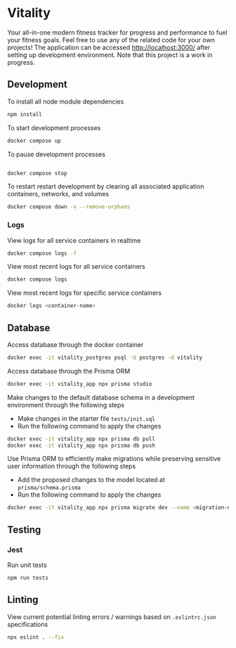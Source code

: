 # Vitality

Your all-in-one modern fitness tracker for progress and performance to fuel your fitness goals. Feel free to use any of the related code for your own projects! The application can be accessed [http://localhost:3000/](http://localhost:3000/) after setting up development environment. Note that this project is a work in progress.

## Development

To install all node module dependencies

```bash
npm install
```

To start development processes

``` bash
docker compose up 
```

To pause development processes

```bash

docker compose stop
```

To restart restart development by clearing all associated application containers, networks, and volumes

```bash
docker compose down -v --remove-orphans 
```

### Logs

View logs for all service containers in realtime

```bash
docker compose logs -f
```

View most recent logs for all service containers

```bash
docker compose logs 
```

View most recent logs for specific service containers

```bash
docker logs <container-name> 
```

## Database

Access database through the docker container

``` bash
docker exec -it vitality_postgres psql -U postgres -d vitality
```

Access database  through the Prisma ORM

``` bash
docker exec -it vitality_app npx prisma studio
```

Make changes to the default database schema in a development environment through the following steps

- Make changes in the starter file `tests/init.sql`
- Run the following command to apply the changes

```bash
docker exec -it vitality_app npx prisma db pull
docker exec -it vitality_app npx prisma db push
```

Use Prisma ORM to efficiently make migrations while preserving sensitive user information through the following steps

- Add the proposed changes to the model located at `prisma/schema.prisma`
- Run the following command to apply the changes

``` bash
docker exec -it vitality_app npx prisma migrate dev --name <migration-name>
```

## Testing

### Jest

Run unit tests

```bash
npm run tests
```

## Linting

View current potential linting errors / warnings based on `.eslintrc.json` specifications

```bash
npx eslint . --fix
```
